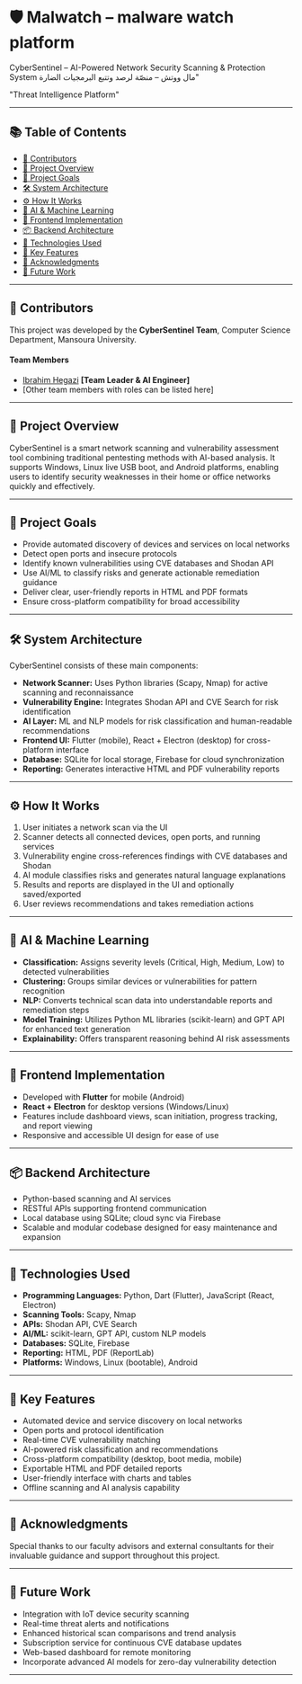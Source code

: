# 🛡️ Malwatch – malware watch platform

CyberSentinel – AI-Powered Network Security Scanning & Protection System
مال ووتش – منصّة لرصد وتتبع البرمجيات الضارة"


"Threat Intelligence Platform"

---

## 📚 Table of Contents
- [👥 Contributors](#-contributors)
- [📖 Project Overview](#-project-overview)
- [🎯 Project Goals](#-project-goals)
- [🛠️ System Architecture](#️-system-architecture)
- [⚙️ How It Works](#️-how-it-works)
- [🧠 AI & Machine Learning](#-ai--machine-learning)
- [📱 Frontend Implementation](#-frontend-implementation)
- [📦 Backend Architecture](#-backend-architecture)
- [🧰 Technologies Used](#-technologies-used)
- [🌟 Key Features](#-key-features)
- [🙌 Acknowledgments](#-acknowledgments)
- [🔮 Future Work](#-future-work)

---

## 👥 Contributors

This project was developed by the **CyberSentinel Team**, Computer Science Department, Mansoura University.

#### Team Members
* [Ibrahim Hegazi](https://www.linkedin.com/in/ibrahim-hegazi/) **[Team Leader & AI Engineer]**  
* [Other team members with roles can be listed here]

---

## 📖 Project Overview

CyberSentinel is a smart network scanning and vulnerability assessment tool combining traditional pentesting methods with AI-based analysis. It supports Windows, Linux live USB boot, and Android platforms, enabling users to identify security weaknesses in their home or office networks quickly and effectively.

---

## 🎯 Project Goals

- Provide automated discovery of devices and services on local networks  
- Detect open ports and insecure protocols  
- Identify known vulnerabilities using CVE databases and Shodan API  
- Use AI/ML to classify risks and generate actionable remediation guidance  
- Deliver clear, user-friendly reports in HTML and PDF formats  
- Ensure cross-platform compatibility for broad accessibility

---

## 🛠️ System Architecture

CyberSentinel consists of these main components:

- **Network Scanner:** Uses Python libraries (Scapy, Nmap) for active scanning and reconnaissance  
- **Vulnerability Engine:** Integrates Shodan API and CVE Search for risk identification  
- **AI Layer:** ML and NLP models for risk classification and human-readable recommendations  
- **Frontend UI:** Flutter (mobile), React + Electron (desktop) for cross-platform interface  
- **Database:** SQLite for local storage, Firebase for cloud synchronization  
- **Reporting:** Generates interactive HTML and PDF vulnerability reports  

---

## ⚙️ How It Works

1. User initiates a network scan via the UI  
2. Scanner detects all connected devices, open ports, and running services  
3. Vulnerability engine cross-references findings with CVE databases and Shodan  
4. AI module classifies risks and generates natural language explanations  
5. Results and reports are displayed in the UI and optionally saved/exported  
6. User reviews recommendations and takes remediation actions

---

## 🧠 AI & Machine Learning

- **Classification:** Assigns severity levels (Critical, High, Medium, Low) to detected vulnerabilities  
- **Clustering:** Groups similar devices or vulnerabilities for pattern recognition  
- **NLP:** Converts technical scan data into understandable reports and remediation steps  
- **Model Training:** Utilizes Python ML libraries (scikit-learn) and GPT API for enhanced text generation  
- **Explainability:** Offers transparent reasoning behind AI risk assessments

---

## 📱 Frontend Implementation

- Developed with **Flutter** for mobile (Android)  
- **React + Electron** for desktop versions (Windows/Linux)  
- Features include dashboard views, scan initiation, progress tracking, and report viewing  
- Responsive and accessible UI design for ease of use

---

## 📦 Backend Architecture

- Python-based scanning and AI services  
- RESTful APIs supporting frontend communication  
- Local database using SQLite; cloud sync via Firebase  
- Scalable and modular codebase designed for easy maintenance and expansion

---

## 🧰 Technologies Used

- **Programming Languages:** Python, Dart (Flutter), JavaScript (React, Electron)  
- **Scanning Tools:** Scapy, Nmap  
- **APIs:** Shodan API, CVE Search  
- **AI/ML:** scikit-learn, GPT API, custom NLP models  
- **Databases:** SQLite, Firebase  
- **Reporting:** HTML, PDF (ReportLab)  
- **Platforms:** Windows, Linux (bootable), Android

---

## 🌟 Key Features

- Automated device and service discovery on local networks  
- Open ports and protocol identification  
- Real-time CVE vulnerability matching  
- AI-powered risk classification and recommendations  
- Cross-platform compatibility (desktop, boot media, mobile)  
- Exportable HTML and PDF detailed reports  
- User-friendly interface with charts and tables  
- Offline scanning and AI analysis capability  

---

## 🙌 Acknowledgments

Special thanks to our faculty advisors and external consultants for their invaluable guidance and support throughout this project.

---

## 🔮 Future Work

- Integration with IoT device security scanning  
- Real-time threat alerts and notifications  
- Enhanced historical scan comparisons and trend analysis  
- Subscription service for continuous CVE database updates  
- Web-based dashboard for remote monitoring  
- Incorporate advanced AI models for zero-day vulnerability detection  

---


